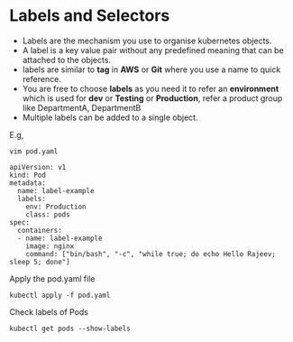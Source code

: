 # Labels and Selectors 
- Labels are the mechanism you use to organise kubernetes objects.
- A label is a key value pair without any predefined meaning that can be attached to the objects.
- labels are similar to __tag__ in __AWS__ or __Git__ where you use a name to quick reference.
- You are free to choose __labels__ as you need it to refer an __environment__ which is used for __dev__ or __Testing__ or __Production__, refer a product group like DepartmentA, DepartmentB
- Multiple labels can be added to a single object.

E.g,
```
vim pod.yaml

```
```
apiVersion: v1
kind: Pod
metadata: 
  name: label-example
  labels:
    env: Production
    class: pods
spec:
  containers:
  - name: label-example
    image: nginx
    command: ["bin/bash", "-c", "while true; do echo Hello Rajeev; sleep 5; done"]
```
Apply the pod.yaml file
```
kubectl apply -f pod.yaml
```
Check labels of Pods 
```
kubectl get pods --show-labels
```
